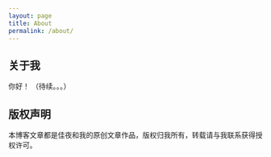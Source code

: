 ```yaml
---
layout: page
title: About
permalink: /about/
---
```


## 关于我

你好！
（待续。。。）

## 版权声明

本博客文章都是佳夜和我的原创文章作品，版权归我所有，转载请与我联系获得授权许可。
